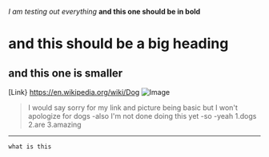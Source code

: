 *I am testing out everything*
**and this one should be in bold**
# and this should be a big heading
## and this one is smaller
[Link} https://en.wikipedia.org/wiki/Dog
![Image](https://www.google.com/url?sa=i&url=https%3A%2F%2Fwww.medicalnewstoday.com%2Farticles%2F322868&psig=AOvVaw0SUO5WWSvHMuVhVf13-_ft&ust=1642121487754000&source=images&cd=vfe&ved=0CAsQjRxqFwoTCIC8xrHBrfUCFQAAAAAdAAAAABAD)
>I would say sorry for my link and picture being basic but I won't apologize for dogs
-also I'm not done doing this yet
-so 
-yeah
1.dogs
2.are
3.amazing
---
`what is this` 


